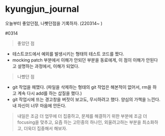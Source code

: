 # kyungjun_journal
오늘부터 좋았던점, 나빳던점을 기록하자. (220314~ )

#0314
> 좋았던 점
- 테스트코드에서 예외를 발생시키는 형태의 테스트 코드를 짰다.
- mocking patch 부분에서 이해가 안되던 부분을 동료에게, 이 점이 이해가 안된다고 설명하는 과정에서, 이해가 되었다.
> 나빴던 점
- git 작업을 헤맸다. (파일을 삭제하는 형태의 git 작업은 해본적이 없어서, rm을 하고 계속 다시 add를 하는 삽질을 했다.)
- git 작업시에 뜨는 경고창을 버젓이 보고도, 무시하려고 했다. 양심의 가책을 느낀다. 내 자신이 너무 마음에 안든다. 
> 내일은 조금 더 업무에 더 집중하고, 문제를 해결하기 위한 부분에 조금 더 focusing을 맞추고, 요즘 하는 고민중의 하나인, 외울려고하는 부분을 최소화하고, 더욱더 집중해서 해보자.
